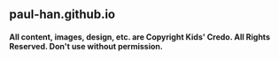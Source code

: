 ## paul-han.github.io
#### All content, images, design, etc. are Copyright Kids' Credo. All Rights Reserved. Don't use without permission.
